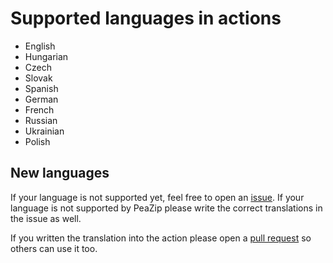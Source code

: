 # Supported languages in actions

- English
- Hungarian
- Czech
- Slovak
- Spanish
- German
- French
- Russian
- Ukrainian
- Polish

## New languages

If your language is not supported yet, feel free to open an [issue](https://github.com/xszabo3/peazip-context-menu-items-nemo/issues). If your language is not supported by PeaZip please write the correct translations in the issue as well. 

If you written the translation into the action please open a [pull request](https://github.com/xszabo3/peazip-context-menu-items-nemo/pulls) so others can use it too.
